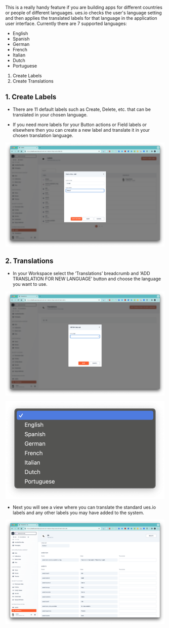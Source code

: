 This is a really handy feature if you are building apps for different countries or people of different languages. ues.io checks the user's language setting and then applies the translated labels for that language in the application user interface. Currently there are 7 supported languages:

-   English
-   Spanish
-   German
-   French
-   Italian
-   Dutch
-   Portuguese

1. Create Labels
2. Create Translations

## 1. Create Labels

-   There are 11 default labels such as Create, Delete, etc. that can be translated in your chosen language.

-   If you need more labels for your Button actions or Field labels or elsewhere then you can create a new label and translate it in your chosen translation language.

![Create Label](./image2.png "Create Label")

## 2. Translations

-   In your Workspace select the ‘Translations’ breadcrumb and ‘ADD TRANSLATION FOR NEW LANGUAGE’ button and choose the language you want to use.

![Create Collection](./image4.png "Create Collection")

![Create Collection](./image1.png "Create Collection")

-   Next you will see a view where you can translate the standard ues.io labels and any other labels you may have added to the system.

![Create Collection](./image3.png "Create Collection")
